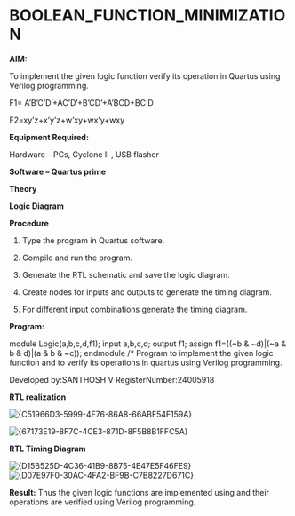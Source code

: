 # BOOLEAN_FUNCTION_MINIMIZATION

**AIM:**

To implement the given logic function verify its operation in Quartus using Verilog programming.

F1= A’B’C’D’+AC’D’+B’CD’+A’BCD+BC’D 

F2=xy’z+x’y’z+w’xy+wx’y+wxy

**Equipment Required:**

Hardware – PCs, Cyclone II , USB flasher

**Software – Quartus prime**

**Theory**

**Logic Diagram**

**Procedure**

1.	Type the program in Quartus software.

2.	Compile and run the program.

3.	Generate the RTL schematic and save the logic diagram.

4.	Create nodes for inputs and outputs to generate the timing diagram.

5.	For different input combinations generate the timing diagram.


**Program:**

 module Logic(a,b,c,d,f1); input a,b,c,d; output f1; assign f1=((~b & ~d)|(~a &
 b & d)|(a & b & ~c)); endmodule
/* Program to implement the given logic function and to verify its operations in quartus using Verilog programming. 

Developed by:SANTHOSH V
RegisterNumber:24005918


**RTL realization**

![{C51966D3-5999-4F76-86A8-66ABF54F159A}](https://github.com/user-attachments/assets/40779e5e-0ee0-4ac7-a567-efa9a91ba74d)

![{67173E19-8F7C-4CE3-871D-8F5B8B1FFC5A}](https://github.com/user-attachments/assets/e8d53050-3042-4a72-9cdf-ecf84545daef)

**RTL Timing Diagram**

![{D15B525D-4C36-41B9-8B75-4E47E5F46FE9}](https://github.com/user-attachments/assets/339929cb-6907-49a5-baf1-f5dbc897def4)
![{D07E97F0-30AC-4FA2-BF9B-C7B8227D671C}](https://github.com/user-attachments/assets/85cdd59f-7b41-4e0b-b272-deb9fbc30a54)

**Result:**
 Thus the given logic functions are implemented using and their operations are verified
 using Verilog programming.
